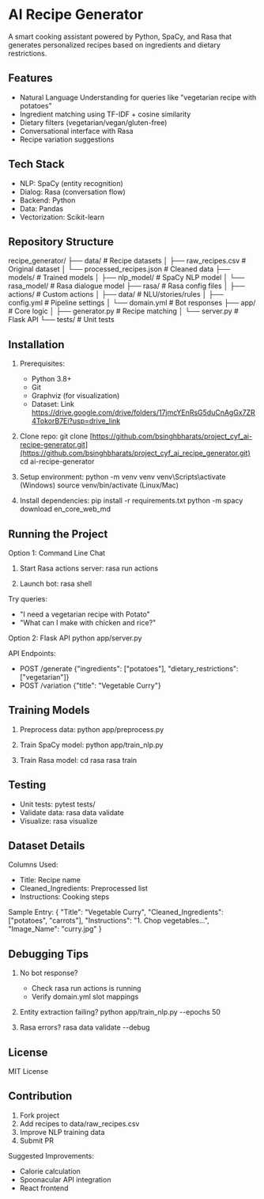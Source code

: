 AI Recipe Generator
===================
A smart cooking assistant powered by Python, SpaCy, and Rasa that generates personalized recipes based on ingredients and dietary restrictions.

Features
--------
- Natural Language Understanding for queries like "vegetarian recipe with potatoes"
- Ingredient matching using TF-IDF + cosine similarity
- Dietary filters (vegetarian/vegan/gluten-free)
- Conversational interface with Rasa
- Recipe variation suggestions

Tech Stack
----------
- NLP: SpaCy (entity recognition)
- Dialog: Rasa (conversation flow)
- Backend: Python
- Data: Pandas
- Vectorization: Scikit-learn

Repository Structure
--------------------
recipe_generator/
├── data/                   # Recipe datasets
│   ├── raw_recipes.csv     # Original dataset
│   └── processed_recipes.json  # Cleaned data
├── models/                 # Trained models
│   ├── nlp_model/          # SpaCy NLP model
│   └── rasa_model/         # Rasa dialogue model
├── rasa/                   # Rasa config files
│   ├── actions/            # Custom actions
│   ├── data/               # NLU/stories/rules
│   ├── config.yml          # Pipeline settings
│   └── domain.yml          # Bot responses
├── app/                    # Core logic
│   ├── generator.py        # Recipe matching
│   └── server.py           # Flask API
└── tests/                  # Unit tests

Installation
------------
1. Prerequisites:
   - Python 3.8+
   - Git
   - Graphviz (for visualization)
   - Dataset: Link https://drive.google.com/drive/folders/17jmcYEnRsG5duCnAgGx7ZR4TokorB7Ei?usp=drive_link

2. Clone repo:
   git clone [https://github.com/bsinghbharats/project_cyf_ai-recipe-generator.git](https://github.com/bsinghbharats/project_cyf_ai_recipe_generator.git)
   cd ai-recipe-generator

3. Setup environment:
   python -m venv venv
   venv\Scripts\activate (Windows)
   source venv/bin/activate (Linux/Mac)

4. Install dependencies:
   pip install -r requirements.txt
   python -m spacy download en_core_web_md

Running the Project
------------------
Option 1: Command Line Chat
1. Start Rasa actions server:
   rasa run actions

2. Launch bot:
   rasa shell

Try queries:
- "I need a vegetarian recipe with Potato"
- "What can I make with chicken and rice?"

Option 2: Flask API
python app/server.py

API Endpoints:
- POST /generate
  {"ingredients": ["potatoes"], "dietary_restrictions": ["vegetarian"]}
- POST /variation
  {"title": "Vegetable Curry"}

Training Models
--------------
1. Preprocess data:
   python app/preprocess.py

2. Train SpaCy model:
   python app/train_nlp.py

3. Train Rasa model:
   cd rasa
   rasa train

Testing
-------
- Unit tests:
  pytest tests/
- Validate data:
  rasa data validate
- Visualize:
  rasa visualize

Dataset Details
--------------
Columns Used:
- Title: Recipe name
- Cleaned_Ingredients: Preprocessed list
- Instructions: Cooking steps

Sample Entry:
{
  "Title": "Vegetable Curry",
  "Cleaned_Ingredients": ["potatoes", "carrots"],
  "Instructions": "1. Chop vegetables...",
  "Image_Name": "curry.jpg"
}

Debugging Tips
-------------
1. No bot response?
   - Check rasa run actions is running
   - Verify domain.yml slot mappings

2. Entity extraction failing?
   python app/train_nlp.py --epochs 50

3. Rasa errors?
   rasa data validate --debug

License
-------
MIT License

Contribution
------------
1. Fork project
2. Add recipes to data/raw_recipes.csv
3. Improve NLP training data
4. Submit PR

Suggested Improvements:
- Calorie calculation
- Spoonacular API integration
- React frontend
